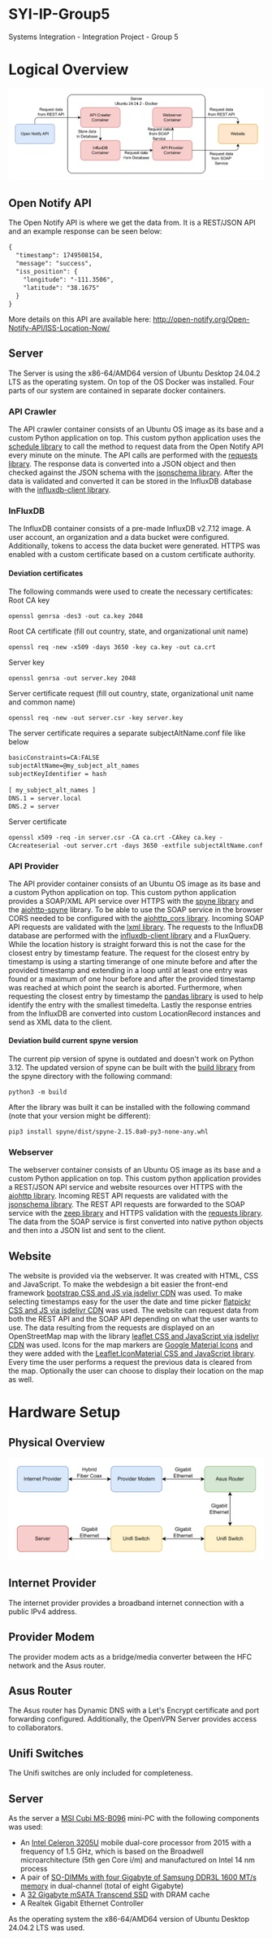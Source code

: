 # SYI-IP-Group5
Systems Integration - Integration Project - Group 5

# Logical Overview
![LogicalOverview](LogicalOverview.drawio.png)

## Open Notify API
The Open Notify API is where we get the data from. It is a REST/JSON API and an example response can be seen below:
```
{
  "timestamp": 1749508154,
  "message": "success",
  "iss_position": {
    "longitude": "-111.3506",
    "latitude": "38.1675"
  }
}
```
More details on this API are available here: http://open-notify.org/Open-Notify-API/ISS-Location-Now/

## Server
The Server is using the x86-64/AMD64 version of Ubuntu Desktop 24.04.2 LTS as the operating system. On top of the OS Docker was installed. Four parts of our system are contained in separate docker containers.

### API Crawler
The API crawler container consists of an Ubuntu OS image as its base and a custom Python application on top. This custom python application uses the [schedule library](https://pypi.org/project/schedule/) to call the method to request data from the Open Notify API every minute on the minute. The API calls are performed with the [requests library](https://pypi.org/project/requests/). The response data is converted into a JSON object and then checked against the JSON schema with the [jsonschema library](https://pypi.org/project/jsonschema/). After the data is validated and converted it can be stored in the InfluxDB database with the [influxdb-client library](https://pypi.org/project/influxdb-client/).

### InFluxDB
The InfluxDB container consists of a pre-made InfluxDB v2.7.12 image. A user account, an organization and a data bucket were configured. Additionally, tokens to access the data bucket were generated. HTTPS was enabled with a custom certificate based on a custom certificate authority.

#### Deviation certificates
The following commands were used to create the necessary certificates:
Root CA key
```
openssl genrsa -des3 -out ca.key 2048
```
Root CA certificate (fill out country, state, and organizational unit name)
```
openssl req -new -x509 -days 3650 -key ca.key -out ca.crt 
```
Server key
```
openssl genrsa -out server.key 2048
```
Server certificate request (fill out country, state, organizational unit name and common name)
```
openssl req -new -out server.csr -key server.key 
```
The server certificate requires a separate subjectAltName.conf file like below
```
basicConstraints=CA:FALSE
subjectAltName=@my_subject_alt_names
subjectKeyIdentifier = hash

[ my_subject_alt_names ]
DNS.1 = server.local
DNS.2 = server
```
Server certificate
```
openssl x509 -req -in server.csr -CA ca.crt -CAkey ca.key -CAcreateserial -out server.crt -days 3650 -extfile subjectAltName.conf
```

### API Provider
The API provider container consists of an Ubuntu OS image as its base and a custom Python application on top. This custom python application provides a SOAP/XML API service over HTTPS with the [spyne library](https://github.com/arskom/spyne) and the [aiohttp-spyne](https://pypi.org/project/aiohttp-spyne/) library. To be able to use the SOAP service in the browser CORS needed to be configured with the [aiohttp_cors library](https://pypi.org/project/aiohttp-cors/). Incoming SOAP API requests are validated with the [lxml library](https://pypi.org/project/lxml/). The requests to the InfluxDB database are performed with the [influxdb-client library](https://pypi.org/project/influxdb-client/) and a FluxQuery. While the location history is straight forward this is not the case for the closest entry by timestamp feature. The request for the closest entry by timestamp is using a starting timerange of one minute before and after the provided timestamp and extending in a loop until at least one entry was found or a maximum of one hour before and after the provided timestamp was reached at which point the search is aborted. Furthermore, when requesting the closest entry by timestamp the [pandas library](https://pypi.org/project/pandas/) is used to help identify the entry with the smallest timedelta. Lastly the response entries from the InfluxDB are converted into custom LocationRecord instances and send as XML data to the client.

#### Deviation build current spyne version
The current pip version of spyne is outdated and doesn't work on Python 3.12.
The updated version of spyne can be built with the [build library](https://pypi.org/project/build/) from the spyne directory with the following command:
```
python3 -m build
```
After the library was built it can be installed with the following command (note that your version might be different):
```
pip3 install spyne/dist/spyne-2.15.0a0-py3-none-any.whl
```

### Webserver
The webserver container consists of an Ubuntu OS image as its base and a custom Python application on top. This custom python application provides a REST/JSON API service and website resources over HTTPS with the [aiohttp library](https://pypi.org/project/aiohttp/). Incoming REST API requests are validated with the [jsonschema library](https://pypi.org/project/jsonschema/). The REST API requests are forwarded to the SOAP service with the [zeep library](https://pypi.org/project/zeep/) and HTTPS validation with the [requests library](https://pypi.org/project/requests/). The data from the SOAP service is first converted into native python objects and then into a JSON list and sent to the client.

## Website
The website is provided via the webserver. It was created with HTML, CSS and JavaScript. To make the webdesign a bit easier the front-end framework [bootstrap CSS and JS via jsdelivr CDN](https://www.jsdelivr.com/package/npm/bootstrap) was used. To make selecting timestamps easy for the user the date and time picker [flatpickr CSS and JS via jsdelivr CDN](https://www.jsdelivr.com/package/npm/flatpickr) was used. The website can request data from both the REST API and the SOAP API depending on what the user wants to use. The data resulting from the requests are displayed on an OpenStreetMap map with the library [leaflet CSS and JavaScript via jsdelivr CDN](https://www.jsdelivr.com/package/npm/leaflet) was used. Icons for the map markers are [Google Material Icons](https://fonts.google.com/icons?family=Material+Icons) and they were added with the [Leaflet.IconMaterial CSS and JavaScript library](https://github.com/ilyankou/Leaflet.IconMaterial). Every time the user performs a request the previous data is cleared from the map. Optionally the user can choose to display their location on the map as well.

# Hardware Setup
## Physical Overview
![PhysicalOverview](PhysicalOverview.drawio.png)

## Internet Provider
The internet provider provides a broadband internet connection with a public IPv4 address.

## Provider Modem
The provider modem acts as a bridge/media converter between the HFC network and the Asus router.

## Asus Router
The Asus router has Dynamic DNS with a Let's Encrypt certificate and port forwarding configured. Additionally, the OpenVPN Server provides access to collaborators.

## Unifi Switches
The Unifi switches are only included for completeness.

## Server
As the server a [MSI Cubi MS-B096](https://www.msi.com/Desktop/Cubi/Specification) mini-PC with the following components was used:

- An [Intel Celeron 3205U](https://www.intel.com/content/www/us/en/products/sku/84809/intel-celeronprocessor-3205u-2m-cache-1-50-ghz/specifications.html) mobile dual-core processor from 2015 with a frequency of 1.5 GHz, which is based on the Broadwell microarchitecture (5th gen Core i/m) and manufactured on Intel 14 nm process
- A pair of [SO-DIMMs with four Gigabyte of Samsung DDR3L 1600 MT/s memory](https://download.datasheets.com/pdfs/2013/2/4/7/40/1/537/sam_/manual/ddr3_product_guide_dec_12-0.pdf) in dual-channel (total of eight Gigabyte)
- A [32 Gigabyte mSATA Transcend SSD](https://cdn.transcend-info.com/products/images/modelpic/1059/Transcend-MSA370_202306.pdf) with DRAM cache
- A Realtek Gigabit Ethernet Controller

 As the operating system the x86-64/AMD64 version of Ubuntu Desktop 24.04.2 LTS was used.
